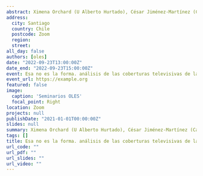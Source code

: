 ```yaml
---
abstract: Ximena Orchard (U Alberto Hurtado), César Jiménez-Martínez (Cardiff University) y Nadia Herrada (CIIR, PUC), Presentan el seminario Esa no es la forma. análisis de las coberturas televisivas de la revuelta social 
address:
  city: Santiago
  country: Chile
  postcode: Zoom
  region: 
  street: 
all_day: false
authors: [oles]
date: "2022-09-23T13:00:00Z"
date_end: "2022-09-23T15:00:00Z"
event: Esa no es la forma. análisis de las coberturas televisivas de la revuelta social
event_url: https://example.org
featured: false
image:
  caption: 'Seminarios OLES'
  focal_point: Right
location: Zoom
projects: null
publishDate: "2021-01-01T00:00:00Z"
slides: null
summary: Ximena Orchard (U Alberto Hurtado), César Jiménez-Martínez (Cardiff University) y Nadia Herrada (CIIR, PUC), Presentan el seminario Esa no es la forma. análisis de las coberturas televisivas de la revuelta social
tags: []
title: Esa no es la forma. análisis de las coberturas televisivas de la revuelta social 
url_code: ""
url_pdf: ""
url_slides: ""
url_video: ""
---
```






